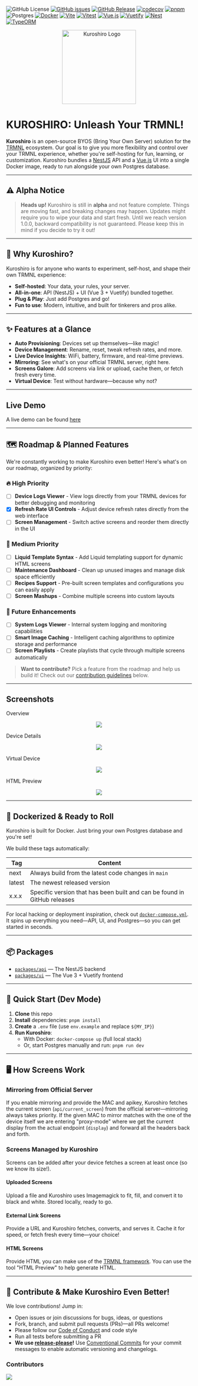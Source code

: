 
![GitHub License](https://img.shields.io/github/license/phyberapex/kuroshiro)
[![GitHub issues](https://img.shields.io/github/issues/phyberapex/kuroshiro)](https://github.com/PhyberApex/kuroshiro/issues)
[![GitHub Release](https://img.shields.io/github/v/release/phyberapex/kuroshiro)](https://github.com/PhyberApex/kuroshiro/releases)
[![codecov](https://codecov.io/gh/PhyberApex/kuroshiro/graph/badge.svg?token=3J6TECLYB6)](https://codecov.io/gh/PhyberApex/kuroshiro)
[![pnpm](https://img.shields.io/badge/pnpm-F69220?logo=pnpm&logoColor=fff)](https://pnpm.io/)
![Postgres](https://img.shields.io/badge/Postgres-%23316192.svg?logo=postgresql&logoColor=white)
[![Docker](https://img.shields.io/badge/Docker-2496ED?logo=docker&logoColor=fff)](https://www.docker.com/)
[![Vite](https://img.shields.io/badge/Vite-646CFF?logo=vite&logoColor=fff)](https://vite.dev/)
[![Vitest](https://img.shields.io/badge/Vitest-6E9F18?logo=vitest&logoColor=fff)](https://vitest.dev/)
[![Vue.js](https://img.shields.io/badge/Vue.js-4FC08D?logo=vuedotjs&logoColor=fff)](https://vuejs.org/)
[![Vuetify](https://img.shields.io/badge/Vuetify-1867C0?logo=vuetify&logoColor=fff)](https://vuetifyjs.com/)
[![Nest](https://img.shields.io/badge/Nest.js-%23E0234E.svg?logo=nestjs&logoColor=white)](https://nestjs.com/)
[![TypeORM](https://img.shields.io/badge/TypeORM-FE0803?logo=typeorm&logoColor=fff)](https://typeorm.io/)

<p align="center">
  <img src="graphics/logo_white.png" alt="Kuroshiro Logo" width="200" />
</p>

# KUROSHIRO: Unleash Your TRMNL!

**Kuroshiro** is an open-source BYOS (Bring Your Own Server) solution for the [TRMNL](https://usetrmnl.com/) ecosystem. Our goal is to give you more flexibility and control over your TRMNL experience, whether you're self-hosting for fun, learning, or customization. Kuroshiro bundles a [NestJS](https://nestjs.com/) API and a [Vue.js](https://vuejs.org/) UI into a single Docker image, ready to run alongside your own Postgres database.

---

## ⚠️ Alpha Notice

> **Heads up!** Kuroshiro is still in **alpha** and not feature complete. Things are moving fast, and breaking changes may happen. Updates might require you to wipe your data and start fresh. Until we reach version 1.0.0, backward compatibility is not guaranteed. Please keep this in mind if you decide to try it out!

---

## 🌟 Why Kuroshiro?

Kuroshiro is for anyone who wants to experiment, self-host, and shape their own TRMNL experience:
- **Self-hosted**: Your data, your rules, your server.
- **All-in-one**: API (NestJS) + UI (Vue 3 + Vuetify) bundled together.
- **Plug & Play**: Just add Postgres and go!
- **Fun to use**: Modern, intuitive, and built for tinkerers and pros alike.

---

## ✨ Features at a Glance

- **Auto Provisioning**: Devices set up themselves—like magic!
- **Device Management**: Rename, reset, tweak refresh rates, and more.
- **Live Device Insights**: WiFi, battery, firmware, and real-time previews.
- **Mirroring**: See what's on your official TRMNL server, right here.
- **Screens Galore**: Add screens via link or upload, cache them, or fetch fresh every time.
- **Virtual Device**: Test without hardware—because why not?

---

## Live Demo

A live demo can be found [here](https://kuroshiro-demo.phyberapex.de/)

---

## 🗺️ Roadmap & Planned Features

We're constantly working to make Kuroshiro even better! Here's what's on our roadmap, organized by priority:

### 🔥 High Priority
- [ ] **Device Logs Viewer** - View logs directly from your TRMNL devices for better debugging and monitoring
- [x] **Refresh Rate UI Controls** - Adjust device refresh rates directly from the web interface
- [ ] **Screen Management** - Switch active screens and reorder them directly in the UI

### 🎯 Medium Priority  
- [ ] **Liquid Template Syntax** - Add Liquid templating support for dynamic HTML screens
- [ ] **Maintenance Dashboard** - Clean up unused images and manage disk space efficiently
- [ ] **Recipes Support** - Pre-built screen templates and configurations you can easily apply
- [ ] **Screen Mashups** - Combine multiple screens into custom layouts

### 🔮 Future Enhancements
- [ ] **System Logs Viewer** - Internal system logging and monitoring capabilities  
- [ ] **Smart Image Caching** - Intelligent caching algorithms to optimize storage and performance
- [ ] **Screen Playlists** - Create playlists that cycle through multiple screens automatically

> **Want to contribute?** Pick a feature from the roadmap and help us build it! Check out our [contribution guidelines](#-contribute--make-kuroshiro-even-better) below.

---

## Screenshots

Overview
<p align="center">
  <img src="graphics/screenshots/screenshot_overview.png" />
</p>

Device Details
<p align="center">
  <img src="graphics/screenshots/screenshot_device_details.png" />
</p>

Virtual Device
<p align="center">
  <img src="graphics/screenshots/screenshot_virtual_device.png" />
</p>

HTML Preview
<p align="center">
  <img src="graphics/screenshots/screenshot_html_render.png" />
</p>

---

## 🐳 Dockerized & Ready to Roll

Kuroshiro is built for Docker. Just bring your own Postgres database and you're set!

We build these tags automatically:

| Tag    | Content                                                                  |
|--------|--------------------------------------------------------------------------|
| next   | Always build from the latest code changes in `main`                      |
| latest | The newest released version                                              |
| x.x.x  | Specific version that has been built and can be found in GitHub releases |

For local hacking or deployment inspiration, check out [`docker-compose.yml`](./docker-compose.yml). It spins up everything you need—API, UI, and Postgres—so you can get started in seconds.

---

## 📦 Packages

- [`packages/api`](./packages/api) — The NestJS backend
- [`packages/ui`](./packages/ui) — The Vue 3 + Vuetify frontend

---

## 🚀 Quick Start (Dev Mode)

1. **Clone** this repo
2. **Install** dependencies: `pnpm install`
3. **Create** a `.env` file (use `env.example` and replace `${MY_IP}`)
4. **Run Kuroshiro**:
   - With Docker: `docker-compose up` (full local stack)
   - Or, start Postgres manually and run: `pnpm run dev`

---

## 🖥️ How Screens Work

### Mirroring from Official Server
If you enable mirroring and provide the MAC and apikey, Kuroshiro fetches the current screen (`api/current_screen`) from the official server—mirroring always takes priority. If the given MAC to mirror matches with the one of the device itself we are entering "proxy-mode" where we get the current display from the actual endpoint (`display`) and forward all the headers back and forth.

### Screens Managed by Kuroshiro
Screens can be added after your device fetches a screen at least once (so we know its size!).

#### Uploaded Screens
Upload a file and Kuroshiro uses Imagemagick to fit, fill, and convert it to black and white. Stored locally, ready to go.

#### External Link Screens
Provide a URL and Kuroshiro fetches, converts, and serves it. Cache it for speed, or fetch fresh every time—your choice!

#### HTML Screens
Provide HTML you can make use of the [TRMNL framework](https://usetrmnl.com/framework). You can use the tool "HTML Preview" to help generate HTML.

---

## 🤝 Contribute & Make Kuroshiro Even Better!

We love contributions! Jump in:
- Open issues or join discussions for bugs, ideas, or questions
- Fork, branch, and submit pull requests (PRs)—all PRs welcome!
- Please follow our [Code of Conduct](CODE_OF_CONDUCT.md) and code style
- Run all tests before submitting a PR
- **We use [release-please](https://github.com/googleapis/release-please)!** Use [Conventional Commits](https://www.conventionalcommits.org/) for your commit messages to enable automatic versioning and changelogs.

### Contributors

<a href="https://github.com/phyberapex/kuroshiro/graphs/contributors">
  <img src="https://contrib.rocks/image?repo=phyberapex/kuroshiro" />
</a>
